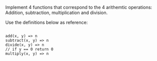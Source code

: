 Implement 4 functions that correspond to the 4 arithemtic operations: Addition, subtraction, multiplication and division.

Use the definitions below as reference:
```

add(x, y) => n
subtract(x, y) => n
divide(x, y) => n
// if y == 0 return 0
multiply(x, y) => n

```